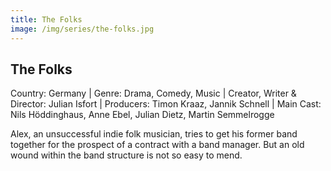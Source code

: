 ```yaml
---
title: The Folks 
image: /img/series/the-folks.jpg
---
```


## The Folks
Country: Germany | Genre: Drama, Comedy, Music | Creator, Writer & Director: Julian Isfort | Producers: Timon Kraaz, Jannik Schnell | Main Cast: Nils Höddinghaus, Anne Ebel, Julian Dietz, Martin Semmelrogge

Alex, an unsuccessful indie folk musician, tries to get his former band together for the prospect of a contract with a band manager. But an old wound within the band structure is not so easy to mend.
